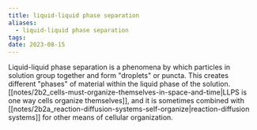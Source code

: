 ```yaml
---
title: liquid-liquid phase separation
aliases:
  - liquid-liquid phase separation
tags: 
date: 2023-08-15
---
```


Liquid-liquid phase separation is a phenomena by which particles in solution group together and form "droplets" or puncta. This creates different "phases" of material within the liquid phase of the solution. [[notes/2b2_cells-must-organize-themselves-in-space-and-time|LLPS is one way cells organize themselves]], and it is sometimes combined with [[notes/2b2a_reaction-diffusion-systems-self-organize|reaction-diffusion systems]] for other means of cellular organization.
